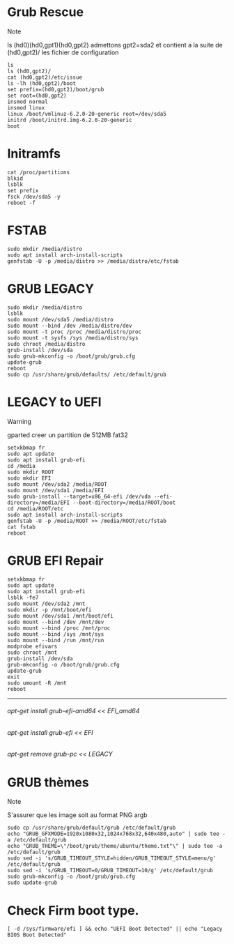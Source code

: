 

# Grub Rescue
>[!NOTE]
>ls (hd0)(hd0,gpt1)(hd0,gpt2)
>admettons gpt2=sda2 et contient a la suite de (hd0,gpt2)/ les fichier de configuration

    ls
    ls (hd0,gpt2)/
    cat (hd0,gpt2)/etc/issue
    ls -lh (hd0,gpt2)/boot
    set prefix=(hd0,gpt2)/boot/grub
    set root=(hd0,gpt2)
    insmod normal
    insmod linux
    linux /boot/vmlinuz-6.2.0-20-generic root=/dev/sda5
    initrd /boot/initrd.img-6.2.0-20-generic
    boot

# Initramfs
    cat /proc/partitions 
    blkid
    lsblk
    set prefix
    fsck /dev/sda5 -y 
    reboot -f



# FSTAB
    sudo mkdir /media/distro
    sudo apt install arch-install-scripts
    genfstab -U -p /media/distro >> /media/distro/etc/fstab


# GRUB LEGACY
    sudo mkdir /media/distro
    lsblk
    sudo mount /dev/sda5 /media/distro
    sudo mount --bind /dev /media/distro/dev
    sudo mount -t proc /proc /media/distro/proc
    sudo mount -t sysfs /sys /media/distro/sys
    sudo chroot /media/distro
    grub-install /dev/sda
    sudo grub-mkconfig -o /boot/grub/grub.cfg
    update-grub
    reboot
    sudo cp /usr/share/grub/defaults/ /etc/default/grub



# LEGACY to UEFI

> [!WARNING]  
>gparted creer un partition de 512MB fat32

    setxkbmap fr
    sudo apt update
    sudo apt install grub-efi
    cd /media
    sudo mkdir ROOT
    sudo mkdir EFI
    sudo mount /dev/sda2 /media/ROOT
    sudo mount /dev/sda1 /media/EFI
    sudo grub-install --target=x86_64-efi /dev/vda --efi-directory=/media/EFI --boot-directory=/media/ROOT/boot
    cd /media/ROOT/etc
    sudo apt install arch-install-scripts
    genfstab -U -p /media/ROOT >> /media/ROOT/etc/fstab
    cat fstab
    reboot

    
# GRUB EFI Repair

    setxkbmap fr
    sudo apt update
    sudo apt install grub-efi
    lsblk -fe7
    sudo mount /dev/sda2 /mnt
    sudo mkdir -p /mnt/boot/efi
    sudo mount /dev/sda1 /mnt/boot/efi
    sudo mount --bind /dev /mnt/dev
    sudo mount --bind /proc /mnt/proc
    sudo mount --bind /sys /mnt/sys
    sudo mount --bind /run /mnt/run
    modprobe efivars
    sudo chroot /mnt
    grub-install /dev/sda
    grub-mkconfig -o /boot/grub/grub.cfg
    update-grub
    exit
    sudo umount -R /mnt
    reboot


____________________________________________________________________

###### apt-get install grub-efi-amd64 << EFI_amd64
###### apt-get install grub-efi << EFI
###### apt-get remove grub-pc << LEGACY


# GRUB thèmes

>[!NOTE]
>S'assurer que les image soit au format PNG argb

    sudo cp /usr/share/grub/default/grub /etc/default/grub
    echo "GRUB_GFXMODE=1920x1080x32,1024x768x32,640x480,auto" | sudo tee -a /etc/default/grub
    echo "GRUB_THEME=\"/boot/grub/theme/ubuntu/theme.txt"\" | sudo tee -a /etc/default/grub
    sudo sed -i 's/GRUB_TIMEOUT_STYLE=hidden/GRUB_TIMEOUT_STYLE=menu/g' /etc/default/grub
    sudo sed -i 's/GRUB_TIMEOUT=0/GRUB_TIMEOUT=10/g' /etc/default/grub
    sudo grub-mkconfig -o /boot/grub/grub.cfg
    sudo update-grub

    
# Check Firm boot type.
    [ -d /sys/firmware/efi ] && echo "UEFI Boot Detected" || echo "Legacy BIOS Boot Detected"

  
